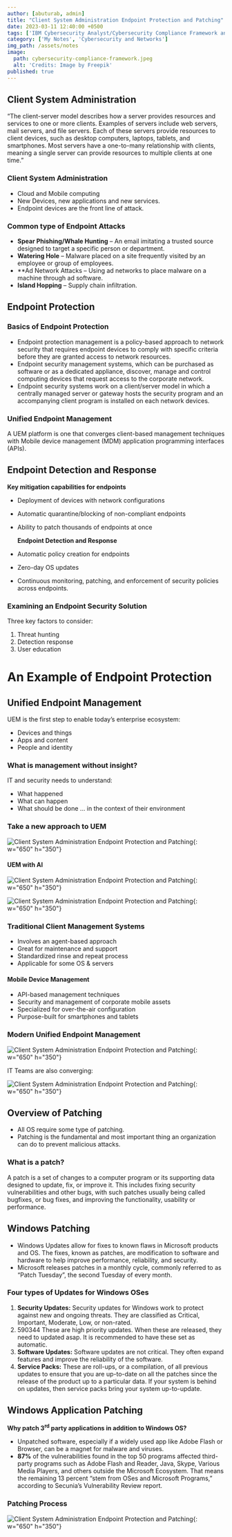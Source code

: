 ```yaml
---
author: [abuturab, admin]
title: "Client System Administration Endpoint Protection and Patching"
date: 2023-03-11 12:40:00 +0500
tags: ['IBM Cybersecurity Analyst/Cybersecurity Compliance Framework and System Administration']
category: ['My Notes', 'Cybersecurity and Networks']
img_path: /assets/notes
image:
  path: cybersecurity-compliance-framework.jpeg
  alt: 'Credits: Image by Freepik'
published: true
---
```


## **Client System Administration**

“The client-server model describes how a server provides resources and services to one or more clients. Examples of servers include web servers, mail servers, and file servers. Each of these servers provide resources to client devices, such as desktop computers, laptops, tablets, and smartphones. Most servers have a one-to-many relationship with clients, meaning a single server can provide resources to multiple clients at one time.”

### Client System Administration

- Cloud and Mobile computing
- New Devices, new applications and new services.
- Endpoint devices are the front line of attack.

### Common type of Endpoint Attacks

- **Spear Phishing/Whale Hunting** – An email imitating a trusted source designed to target a specific person or department.
- **Watering Hole** – Malware placed on a site frequently visited by an employee or group of employees.
- **Ad Network Attacks – Using ad networks to place malware on a machine through ad software.
- **Island Hopping** – Supply chain infiltration.

## **Endpoint Protection**

### Basics of Endpoint Protection

- Endpoint protection management is a policy-based approach to network security that requires endpoint devices to comply with specific criteria before they are granted access to network resources.
- Endpoint security management systems, which can be purchased as software or as a dedicated appliance, discover, manage and control computing devices that request access to the corporate network.
- Endpoint security systems work on a client/server model in which a centrally managed server or gateway hosts the security program and an accompanying client program is installed on each network devices.

### Unified Endpoint Management
  
  A UEM platform is one that converges client-based management techniques with Mobile device management (MDM) application programming interfaces (APIs).

## **Endpoint Detection and Response**
  
  **Key mitigation capabilities for endpoints**
- Deployment of devices with network configurations
- Automatic quarantine/blocking of non-compliant endpoints
- Ability to patch thousands of endpoints at once
  
  **Endpoint Detection and Response**
- Automatic policy creation for endpoints
- Zero-day OS updates
- Continuous monitoring, patching, and enforcement of security policies across endpoints.

### Examining an Endpoint Security Solution
  
  Three key factors to consider:
  1. Threat hunting
  2. Detection response
  3. User education

# **An Example of Endpoint Protection**

## **Unified Endpoint Management**
  
  UEM is the first step to enable today’s enterprise ecosystem:
- Devices and things
- Apps and content
- People and identity

### What is management without insight?
  
  IT and security needs to understand:
- What happened
- What can happen
- What should be done
  … in the context of their environment

### **Take a new approach to UEM**
  
  ![Client System Administration Endpoint Protection and Patching](Client%20System%20Administration%20Endpoint%20Protection%20and%20Patching.png){: w="650" h="350"}

#### UEM with AI
  
  ![Client System Administration Endpoint Protection and Patching](Client%20System%20Administration%20Endpoint%20Protection%20and%20Patching-1.png){: w="650" h="350"}
  
  ![Client System Administration Endpoint Protection and Patching](Client%20System%20Administration%20Endpoint%20Protection%20and%20Patching-2.png){: w="650" h="350"}

### **Traditional Client Management Systems**

- Involves an agent-based approach
- Great for maintenance and support
- Standardized rinse and repeat process
- Applicable for some OS & servers

#### Mobile Device Management

- API-based management techniques
- Security and management of corporate mobile assets
- Specialized for over-the-air configuration
- Purpose-built for smartphones and tablets

### Modern Unified Endpoint Management
  
  ![Client System Administration Endpoint Protection and Patching](Client%20System%20Administration%20Endpoint%20Protection%20and%20Patching-3.png){: w="650" h="350"}
  
  IT Teams are also converging:
  
  ![Client System Administration Endpoint Protection and Patching](Client%20System%20Administration%20Endpoint%20Protection%20and%20Patching-4.png){: w="650" h="350"}

## **Overview of Patching**

- All OS require some type of patching.
- Patching is the fundamental and most important thing an organization can do to prevent malicious attacks.

### What is a patch?
  
  A patch is a set of changes to a computer program or its supporting data designed to update, fix, or improve it. This includes fixing security vulnerabilities and other bugs, with such patches usually being called bugfixes, or bug fixes, and improving the functionality, usability or performance.

## **Windows Patching**

- Windows Updates allow for fixes to known flaws in Microsoft products and OS. The fixes, known as patches, are modification to software and hardware to help improve performance, reliability, and security.
- Microsoft releases patches in a monthly cycle, commonly referred to as “Patch Tuesday”, the second Tuesday of every month.

### Four types of Updates for Windows OSes
  
  1. **Security Updates:** Security updates for Windows work to protect against new and ongoing threats. They are classified as Critical, Important, Moderate, Low, or non-rated.
  2. 590344 These are high priority updates. When these are released, they need to updated asap. It is recommended to have these set as automatic.
  3. **Software Updates:** Software updates are not critical. They often expand features and improve the reliability of the software.
  4. **Service Packs:** These are roll-ups, or a compilation, of all previous updates to ensure that you are up-to-date on all the patches since the release of the product up to a particular data. If your system is behind on updates, then service packs bring your system up-to-update.

## **Windows Application Patching**
  
  **Why patch 3<sup>rd</sup> party applications in addition to Windows OS?**
- Unpatched software, especially if a widely used app like Adobe Flash or Browser, can be a magnet for malware and viruses.
- **87%** of the vulnerabilities found in the top 50 programs affected third-party programs such as Adobe Flash and Reader, Java, Skype, Various Media Players, and others outside the Microsoft Ecosystem. That means the remaining 13 percent “stem from OSes and Microsoft Programs,” according to Secunia’s Vulnerability Review report.

### Patching Process
  
  ![Client System Administration Endpoint Protection and Patching](Client%20System%20Administration%20Endpoint%20Protection%20and%20Patching-5.png){: w="650" h="350"}